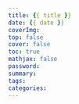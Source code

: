 ```yaml
---
title: {{ title }}
date: {{ date }}
coverImg: 
top: false
cover: false
toc: true
mathjax: false
password:
summary:
tags:
categories:
---
```

